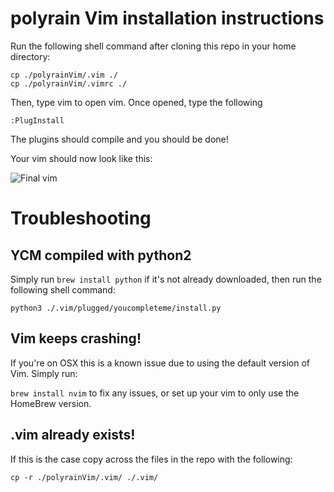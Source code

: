 # polyrain Vim installation instructions

Run the following shell command after cloning this repo in your home directory:

```
cp ./polyrainVim/.vim ./
cp ./polyrainVim/.vimrc ./
```

Then, type vim <file> to open vim. Once opened, type the following

`:PlugInstall`

The plugins should compile and you should be done!

Your vim should now look like this:

![Final vim](https://i.imgur.com/vElamlq.png)

# Troubleshooting

## YCM compiled with python2

Simply run `brew install python` if it's not already downloaded, then run the following shell command:

`python3 ./.vim/plugged/youcompleteme/install.py`


## Vim keeps crashing!

If you're on OSX this is a known issue due to using the default version of Vim. Simply run:

`brew install nvim` to fix any issues, or set up your vim to only use the HomeBrew version.

## .vim already exists!

If this is the case copy across the files in the repo with the following:

`cp -r ./polyrainVim/.vim/ ./.vim/`
